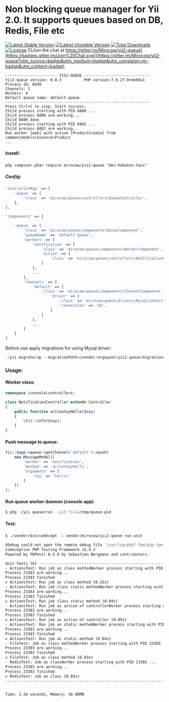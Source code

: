 # Non blocking queue manager for Yii 2.0. It supports queues based on DB, Redis, File etc

[![Latest Stable Version](https://poser.pugx.org/mirocow/yii2-queue/v/stable)](https://packagist.org/packages/mirocow/yii2-queue) [![Latest Unstable Version](https://poser.pugx.org/mirocow/yii2-queue/v/unstable)](https://packagist.org/packages/mirocow/yii2-queue) [![Total Downloads](https://poser.pugx.org/mirocow/yii2-queue/downloads)](https://packagist.org/packages/mirocow/yii2-queue) [![License](https://poser.pugx.org/mirocow/yii2-queue/license)](https://packagist.org/packages/mirocow/yii2-queue)
[![Join the chat at https://gitter.im/Mirocow/yii2-queue](https://badges.gitter.im/Join%20Chat.svg)](https://gitter.im/Mirocow/yii2-queue?utm_source=badge&utm_medium=badge&utm_campaign=pr-badge&utm_content=badge)

```
----------------------- YII2-QUEUE -----------------------------
Yii2-queue version: 0.0.3          PHP version:7.0.27-0+deb9u1
Process ID: 6930
Channels: 1
Workers: 4
Default queue name: default-queue
----------------------------------------------------------------
Press Ctrl+C to stop. Start success.
Child process starting with PID 6880 ...
Child process 6880 are working...
Child 6880 done
Child process starting with PID 6882 ...
Child process 6882 are working...
Run worker [web] with action [ProductCreate] from common\models\essence\Product
...
```

##### Install:

`php composer.phar require mirocow/yii2-queue "dev-hakaton-tass"`

##### Config:

```php
'controllerMap' => [
    'queue' => [
        'class' => 'mirocow\queue\controllers\QueueController',
    ],
],

'components' => [

    'queue' => [
        'class' => 'mirocow\queue\components\QueueComponent',
        'queueName' => 'default-queue',
        'workers' => [
            'notification' => [
                'class' => 'mirocow\queue\components\WorkerComponent',
                'action' => [
                    'class' => 'mirocow\queue\controllers\NotificationController',
                ]
            ],
            ...
        ],
        'channels' => [
            'default' => [
                'class' => 'mirocow\queue\components\ChannelComponent',
                    'driver' => [
                        'class' => 'mirocow\queue\drivers\MysqlConnection',
                        'connection' => 'db',
                    ]
                ]
            ],
            ...
        ]
    ]
]
```

Before use apply migrations for using Mysql driver:
```php
./yii migrate/up --migrationPath=@vendor/argayash/yii2-queue/migrations
```

### Usage:

#### Worker class:

```php
namespace \console\controllers;

class NotificationController extends Controller
{
    public function actionSayHello($say)
    {
        \Yii::info($say);
    }
}
```

#### Push message to queue:

```php
Yii::$app->queue->getChannel('default')->push(
    new MessageModel([
        'worker' => 'notification',
        'method' => 'actionSayHello',
        'arguments' => [
            'say' => 'hello!'
        ]
    ])
);
```

#### Run queue worker daemon (console app):

```bash
$ php ./yii queue/run --pid-file=/tmp/queue.pid
```        

##### Test:

```bash
$ ./vendor/bin/codecept -c vendor/mirocow/yii2-queue run unit

XDebug could not open the remote debug file '/var/log/php7-fpm/php-fpm-xdebug-remote'.
Codeception PHP Testing Framework v2.4.3
Powered by PHPUnit 6.5.9 by Sebastian Bergmann and contributors.

Unit Tests (6) ----------------------------------------------------------------------------------------------------------------------------------------------------------------------------------------------------------------------------------------------
- ActionsTest: Run job as class methodWorker process starting with PID 23383 ...
Process 23383 are working...
Process 23383 finished
✔ ActionsTest: Run job as class method (0.15s)
- ActionsTest: Run job class static methodWorker process starting with PID 23383 ...
Process 23383 are working...
Process 23383 finished
✔ ActionsTest: Run job class static method (0.04s)
- ActionsTest: Run job as action of controllerWorker process starting with PID 23383 ...
Process 23383 are working...
Process 23383 finished
✔ ActionsTest: Run job as action of controller (0.05s)
- ActionsTest: Run job as static methodWorker process starting with PID 23383 ...
Process 23383 are working...
Process 23383 finished
✔ ActionsTest: Run job as static method (0.04s)
- FileTest: Job as class methodWorker process starting with PID 23383 ...
Process 23383 are working...
Process 23383 finished
✔ FileTest: Job as class method (0.03s)
- RedisTest: Job as classWorker process starting with PID 23383 ...
Process 23383 are working...
Process 23383 finished
✔ RedisTest: Job as class (0.03s)
-------------------------------------------------------------------------------------------------------------------------------------------------------------------------------------------------------------------------------------------------------------


Time: 1.34 seconds, Memory: 16.00MB
```

